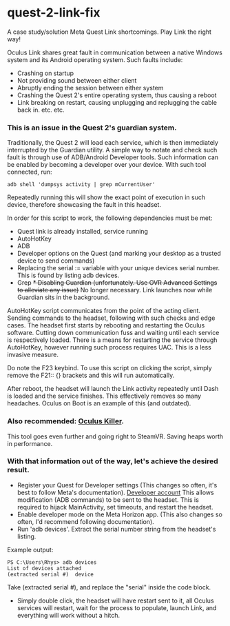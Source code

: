 ﻿# quest-2-link-fix

A case study/solution Meta Quest Link shortcomings. Play Link the right way!

Oculus Link shares great fault in communication between a native Windows system and its Android operating system. Such faults include:

* Crashing on startup
* Not providing sound between either client
* Abruptly ending the session between either system
* Crashing the Quest 2's entire operating system, thus causing a reboot
* Link breaking on restart, causing unplugging and replugging the cable back in.
etc. etc.

### This is an issue in the Quest 2's guardian system.

Traditionally, the Quest 2 will load each service, which is then immediately interrupted by the Guardian utility. A simple way to notate and check such fault is through use of ADB/Android Developer tools. Such information can be enabled by becoming a developer over your device. With such tool connected, run:

```adb shell 'dumpsys activity | grep mCurrentUser'```

Repeatedly running this will show the exact point of execution in such device, therefore showcasing the fault in this headset.

In order for this script to work, the following dependencies must be met:
* Quest link is already installed, service running
* AutoHotKey
* ADB
* Developer options on the Quest (and marking your desktop as a trusted device to send commands)
* Replacing the serial := variable with your unique devices serial number. This is found by listing adb devices.
* Grep
~~* Disabling Guardian (unfortunately. Use OVR Advanced Settings to alleviate any issue)~~ No longer necessary. Link launches now while Guardian sits in the background.

AutoHotKey script communicates from the point of the acting client. Sending commands to the headset, following with such checks and edge cases. The headset first starts by rebooting and restarting the Oculus software. Cutting down communication fuss and waiting until each service is respectively loaded. There is a means for restarting the service through AutoHotKey, however running such process requires UAC. This is a less invasive measure.

Do note the F23 keybind. To use this script on clicking the script, simply remove the F21:: {} brackets and this will run automatically.

After reboot, the headset will launch the Link activity repeatedly until Dash is loaded and the service finishes. This effectively removes so many headaches. Oculus on Boot is an example of this (and outdated).

### Also recommended: [Oculus Killer](https://github.com/LibreQuest/OculusKiller).
This tool goes even further and going right to SteamVR. Saving heaps worth in performance.


### With that information out of the way, let's achieve the desired result.
- Register your Quest for Developer settings (This changes so often, it's best to follow Meta's documentation). [Developer account](https://developer.oculus.com/sign-up/)
This allows modification (ADB commands) to be sent to the headset. This is required to hijack MainActivity, set timeouts, and restart the headset.
- Enable developer mode on the Meta Horizon app. (This also changes so often, I'd recommend following documentation).
- Run 'adb devices'. Extract the serial number string from the headset's listing.

Example output:
```
PS C:\Users\Rhys> adb devices
List of devices attached
(extracted serial #)  device
```
Take (extracted serial #), and replace the "serial" inside the code block.
- Simply double click, the headset will have restart sent to it, all Oculus services will restart, wait for the process to populate, launch Link, and everything will work without a hitch.

